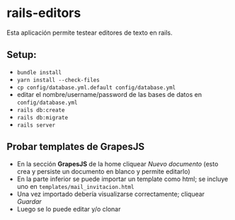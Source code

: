 # rails-editors

Esta aplicación permite testear editores de texto en rails.

## Setup:

- `bundle install`
- `yarn install --check-files`
- `cp config/database.yml.default config/database.yml`
- editar el nombre/username/password de las bases de datos en `config/database.yml`
- `rails db:create`
- `rails db:migrate`
- `rails server`

## Probar templates de GrapesJS

- En la sección **GrapesJS** de la home cliquear *Nuevo documento* (esto crea y persiste un documento en blanco y permite editarlo)
- En la parte inferior se puede importar un template como html; se incluye uno en `templates/mail_invitacion.html`
- Una vez importado debería visualizarse correctamente; cliquear *Guardar*
- Luego se lo puede editar y/o clonar
